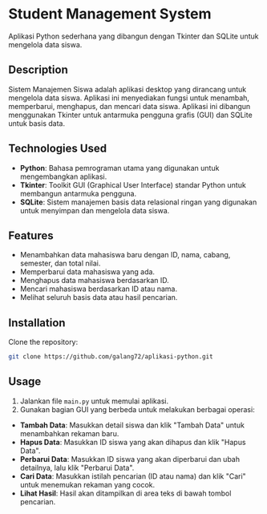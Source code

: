 # Student Management System

Aplikasi Python sederhana yang dibangun dengan Tkinter dan SQLite untuk mengelola data siswa.

## Description

Sistem Manajemen Siswa adalah aplikasi desktop yang dirancang untuk mengelola data siswa. Aplikasi ini menyediakan fungsi untuk menambah, memperbarui, menghapus, dan mencari data siswa. Aplikasi ini dibangun menggunakan Tkinter untuk antarmuka pengguna grafis (GUI) dan SQLite untuk basis data.

## Technologies Used

- **Python**: Bahasa pemrograman utama yang digunakan untuk mengembangkan aplikasi.
- **Tkinter**: Toolkit GUI (Graphical User Interface) standar Python untuk membangun antarmuka pengguna.
- **SQLite**: Sistem manajemen basis data relasional ringan yang digunakan untuk menyimpan dan mengelola data siswa.
  
## Features

- Menambahkan data mahasiswa baru dengan ID, nama, cabang, semester, dan total nilai.
- Memperbarui data mahasiswa yang ada.
- Menghapus data mahasiswa berdasarkan ID.
- Mencari mahasiswa berdasarkan ID atau nama.
- Melihat seluruh basis data atau hasil pencarian.
  
## Installation
Clone the repository:
   ```bash
   git clone https://github.com/galang72/aplikasi-python.git
```
## Usage

1. Jalankan file `main.py` untuk memulai aplikasi.
2. Gunakan bagian GUI yang berbeda untuk melakukan berbagai operasi:
- **Tambah Data**: Masukkan detail siswa dan klik "Tambah Data" untuk menambahkan rekaman baru.
- **Hapus Data**: Masukkan ID siswa yang akan dihapus dan klik "Hapus Data".
- **Perbarui Data**: Masukkan ID siswa yang akan diperbarui dan ubah detailnya, lalu klik "Perbarui Data".
- **Cari Data**: Masukkan istilah pencarian (ID atau nama) dan klik "Cari" untuk menemukan rekaman yang cocok.
- **Lihat Hasil**: Hasil akan ditampilkan di area teks di bawah tombol pencarian.



